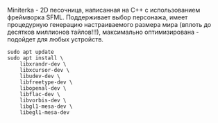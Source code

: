     
Miniterka - 2D песочница, написанная на C++ с использованием фреймворка SFML. Поддерживает выбор персонажа, имеет процедурную генерацию настраиваемого размера мира (вплоть до десятков миллионов тайлов!!!), максимально оптимизирована - подойдет для любых устройств.
    
    sudo apt update
    sudo apt install \
        libxrandr-dev \
        libxcursor-dev \
        libudev-dev \
        libfreetype-dev \
        libopenal-dev \
        libflac-dev \
        libvorbis-dev \
        libgl1-mesa-dev \
        libegl1-mesa-dev